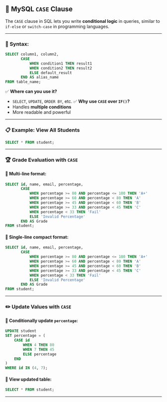 
## 🧠 MySQL `CASE` Clause

The `CASE` clause in SQL lets you write **conditional logic** in queries, similar to `if-else` or `switch-case` in programming languages.

---

### 🧩 Syntax:

```sql
SELECT column1, column2,
       CASE
           WHEN condition1 THEN result1
           WHEN condition2 THEN result2
           ELSE default_result
       END AS alias_name
FROM table_name;
```

✅ **Where can you use it?**

* `SELECT`, `UPDATE`, `ORDER BY`, etc.
  ✅ **Why use `CASE` over `IF()`?**
* Handles **multiple conditions**
* More readable and powerful

---

### 📋 Example: View All Students

```sql
SELECT * FROM student;
```

---

### 🏆 Grade Evaluation with `CASE`

#### 🔹 Multi-line format:

```sql
SELECT id, name, email, percentage,
       CASE
           WHEN percentage >= 80 AND percentage <= 100 THEN 'A+'
           WHEN percentage >= 60 AND percentage < 80 THEN 'A'
           WHEN percentage >= 45 AND percentage < 60 THEN 'B'
           WHEN percentage >= 33 AND percentage < 45 THEN 'C'
           WHEN percentage < 33 THEN 'Fail'
           ELSE 'Invalid Percentage'
       END AS Grade
FROM student;
```

#### 🔹 Single-line compact format:

```sql
SELECT id, name, email, percentage,
       CASE
           WHEN percentage >= 80 AND percentage <= 100 THEN 'A+'
           WHEN percentage >= 60 AND percentage < 80 THEN 'A'
           WHEN percentage >= 45 AND percentage < 60 THEN 'B'
           WHEN percentage >= 33 AND percentage < 45 THEN 'C'
           WHEN percentage < 33 THEN 'Fail'
           ELSE 'Invalid Percentage'
       END AS Grade
FROM student;
```

---

### ✏️ Update Values with `CASE`

#### 🔹 Conditionally update `percentage`:

```sql
UPDATE student
SET percentage = (
    CASE id
        WHEN 4 THEN 80
        WHEN 7 THEN 45
        ELSE percentage
    END
)
WHERE id IN (4, 7);
```

#### 🔹 View updated table:

```sql
SELECT * FROM student;
```

---

